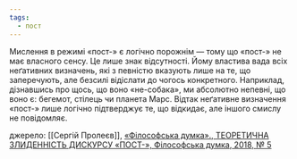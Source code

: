 ```yaml
---
tags:
  - пост
---
```


Мислення в режимі «пост-» є логічно порожнім — тому що «пост-» не має власного сенсу. Це лише знак відсутності. Йому властива вада всіх неґативних визначень, які з певністю вказують лише на те, що заперечують, але безсилі відіслати до чогось конкретного. Наприклад, дізнавшись про щось, що воно «не-собака», ми абсолютно непевні, що воно є: бегемот, стілець чи планета Марс. Відтак неґативне визначення «пост-» лише логічно підтверджує те, що відкидає, але іншого смислу не повідомляє.

джерело: [[Сергій Пролеєв]], [«Філософська думка»., ТЕОРЕТИЧНА ЗЛИДЕННІСТЬ ДИСКУРСУ «ПОСТ-», Філософська думка, 2018, № 5](https://journal.philosophy.ua/sites/default/files/library/files/fid2375.pdf)